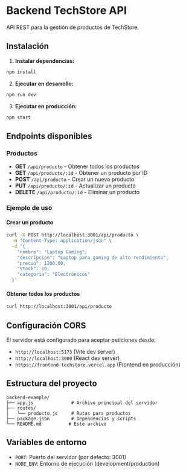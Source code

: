 # Backend TechStore API

API REST para la gestión de productos de TechStore.

## Instalación

1. **Instalar dependencias:**
```bash
npm install
```

2. **Ejecutar en desarrollo:**
```bash
npm run dev
```

3. **Ejecutar en producción:**
```bash
npm start
```

## Endpoints disponibles

### Productos

- **GET** `/api/producto` - Obtener todos los productos
- **GET** `/api/producto/:id` - Obtener un producto por ID
- **POST** `/api/producto` - Crear un nuevo producto
- **PUT** `/api/producto/:id` - Actualizar un producto
- **DELETE** `/api/producto/:id` - Eliminar un producto

### Ejemplo de uso

#### Crear un producto
```bash
curl -X POST http://localhost:3001/api/producto \
  -H "Content-Type: application/json" \
  -d '{
    "nombre": "Laptop Gaming",
    "descripcion": "Laptop para gaming de alto rendimiento",
    "precio": 1200.00,
    "stock": 10,
    "categoria": "Electrónicos"
  }'
```

#### Obtener todos los productos
```bash
curl http://localhost:3001/api/producto
```

## Configuración CORS

El servidor está configurado para aceptar peticiones desde:
- `http://localhost:5173` (Vite dev server)
- `http://localhost:3000` (React dev server)
- `https://frontend-techstore.vercel.app` (Frontend en producción)

## Estructura del proyecto

```
backend-example/
├── app.js              # Archivo principal del servidor
├── routes/
│   └── producto.js     # Rutas para productos
├── package.json        # Dependencias y scripts
└── README.md          # Este archivo
```

## Variables de entorno

- `PORT`: Puerto del servidor (por defecto: 3001)
- `NODE_ENV`: Entorno de ejecución (development/production) 